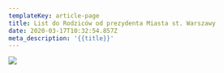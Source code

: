 ```yaml
---
templateKey: article-page
title: List do Rodziców od prezydenta Miasta st. Warszawy
date: 2020-03-17T10:32:54.857Z
meta_description: '{{title}}'
---
```

![](https://res.cloudinary.com/przedszkole371/image/upload/f_auto,q_auto/c_fill,w_1200/v1584442454/Albumy%20zdj%C4%99%C4%87/2020/komunikat/ttv7knkywhdfuzkfnklc.jpg)
